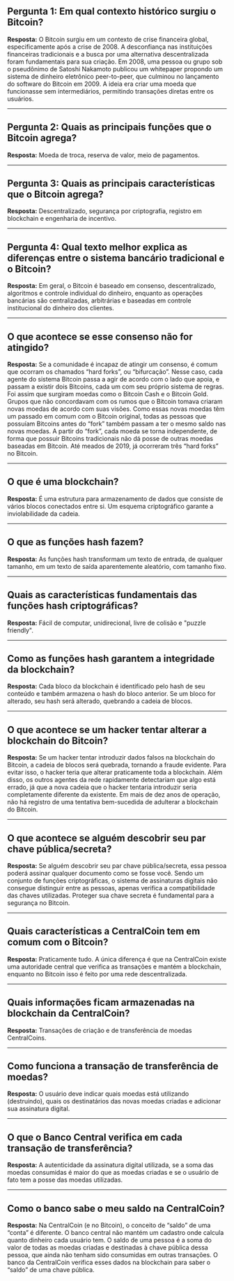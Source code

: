 ## Pergunta 1: Em qual contexto histórico surgiu o Bitcoin?

**Resposta:** O Bitcoin surgiu em um contexto de crise financeira global, especificamente após a crise de 2008. A desconfiança nas instituições financeiras tradicionais e a busca por uma alternativa descentralizada foram fundamentais para sua criação. Em 2008, uma pessoa ou grupo sob o pseudônimo de Satoshi Nakamoto publicou um whitepaper propondo um sistema de dinheiro eletrônico peer-to-peer, que culminou no lançamento do software do Bitcoin em 2009. A ideia era criar uma moeda que funcionasse sem intermediários, permitindo transações diretas entre os usuários.

---

## Pergunta 2: Quais as principais funções que o Bitcoin agrega?

**Resposta:** Moeda de troca, reserva de valor, meio de pagamentos.

---

## Pergunta 3: Quais as principais características que o Bitcoin agrega?

**Resposta:** Descentralizado, segurança por criptografia, registro em blockchain e engenharia de incentivo.

---

## Pergunta 4: Qual texto melhor explica as diferenças entre o sistema bancário tradicional e o Bitcoin?

**Resposta:** Em geral, o Bitcoin é baseado em consenso, descentralizado, algoritmos e controle individual do dinheiro, enquanto as operações bancárias são centralizadas, arbitrárias e baseadas em controle institucional do dinheiro dos clientes.

---

## O que acontece se esse consenso não for atingido?

**Resposta:** Se a comunidade é incapaz de atingir um consenso, é comum que ocorram os chamados “hard forks”, ou “bifurcação”. Nesse caso, cada agente do sistema Bitcoin passa a agir de acordo com o lado que apoia, e passam a existir dois Bitcoins, cada um com seu próprio sistema de regras. Foi assim que surgiram moedas como o Bitcoin Cash e o Bitcoin Gold. Grupos que não concordavam com os rumos que o Bitcoin tomava criaram novas moedas de acordo com suas visões. Como essas novas moedas têm um passado em comum com o Bitcoin original, todas as pessoas que possuíam Bitcoins antes do “fork” também passam a ter o mesmo saldo nas novas moedas. A partir do “fork”, cada moeda se torna independente, de forma que possuir Bitcoins tradicionais não dá posse de outras moedas baseadas em Bitcoin. Até meados de 2019, já ocorreram três “hard forks” no Bitcoin.

---

## O que é uma blockchain?

**Resposta:** É uma estrutura para armazenamento de dados que consiste de vários blocos conectados entre si. Um esquema criptográfico garante a inviolabilidade da cadeia.

---

## O que as funções hash fazem?

**Resposta:** As funções hash transformam um texto de entrada, de qualquer tamanho, em um texto de saída aparentemente aleatório, com tamanho fixo.

---

## Quais as características fundamentais das funções hash criptográficas?

**Resposta:** Fácil de computar, unidirecional, livre de colisão e "puzzle friendly".

---

## Como as funções hash garantem a integridade da blockchain?

**Resposta:** Cada bloco da blockchain é identificado pelo hash de seu conteúdo e também armazena o hash do bloco anterior. Se um bloco for alterado, seu hash será alterado, quebrando a cadeia de blocos.

---

## O que acontece se um hacker tentar alterar a blockchain do Bitcoin?

**Resposta:** Se um hacker tentar introduzir dados falsos na blockchain do Bitcoin, a cadeia de blocos será quebrada, tornando a fraude evidente. Para evitar isso, o hacker teria que alterar praticamente toda a blockchain. Além disso, os outros agentes da rede rapidamente detectariam que algo está errado, já que a nova cadeia que o hacker tentaria introduzir seria completamente diferente da existente. Em mais de dez anos de operação, não há registro de uma tentativa bem-sucedida de adulterar a blockchain do Bitcoin.

---

## O que acontece se alguém descobrir seu par chave pública/secreta?

**Resposta:** Se alguém descobrir seu par chave pública/secreta, essa pessoa poderá assinar qualquer documento como se fosse você. Sendo um conjunto de funções criptográficas, o sistema de assinaturas digitais não consegue distinguir entre as pessoas, apenas verifica a compatibilidade das chaves utilizadas. Proteger sua chave secreta é fundamental para a segurança no Bitcoin.

---

## Quais características a CentralCoin tem em comum com o Bitcoin?

**Resposta:** Praticamente tudo. A única diferença é que na CentralCoin existe uma autoridade central que verifica as transações e mantém a blockchain, enquanto no Bitcoin isso é feito por uma rede descentralizada.

---

## Quais informações ficam armazenadas na blockchain da CentralCoin?

**Resposta:** Transações de criação e de transferência de moedas CentralCoins.

---

## Como funciona a transação de transferência de moedas?

**Resposta:** O usuário deve indicar quais moedas está utilizando (destruindo), quais os destinatários das novas moedas criadas e adicionar sua assinatura digital.

---

## O que o Banco Central verifica em cada transação de transferência?

**Resposta:** A autenticidade da assinatura digital utilizada, se a soma das moedas consumidas é maior do que as moedas criadas e se o usuário de fato tem a posse das moedas utilizadas.

---

## Como o banco sabe o meu saldo na CentralCoin?

**Resposta:** Na CentralCoin (e no Bitcoin), o conceito de “saldo” de uma “conta” é diferente. O banco central não mantém um cadastro onde calcula quanto dinheiro cada usuário tem. O saldo de uma pessoa é a soma do valor de todas as moedas criadas e destinadas à chave pública dessa pessoa, que ainda não tenham sido consumidas em outras transações. O banco da CentralCoin verifica esses dados na blockchain para saber o “saldo” de uma chave pública.
